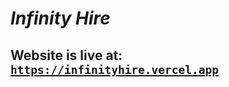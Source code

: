 # *Infinity Hire*
## Website is live at: [`https://infinityhire.vercel.app`](https://infinityhire.vercel.app)
